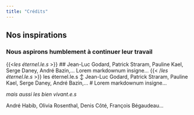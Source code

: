 ```yaml
---
title: "Crédits"
---
```


## Nos inspirations

### Nous aspirons humblement à continuer leur travail

{{<*les éternel.le.s* >}} ## Jean-Luc Godard, Patrick Straram, Pauline Kael, Serge Daney, André Bazin,... Lorem markdownum insigne... {{< /*les éternel.le.s* >}} les éternel.le.s ↕ Jean-Luc Godard, Patrick Straram, Pauline Kael, Serge Daney, André Bazin,... # Lorem markdownum insigne…


 

*mais aussi les bien vivant.e.s* 

André Habib, Olivia Rosenthal, Denis Côté, François Bégaudeau...
